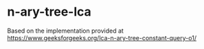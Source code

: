 # n-ary-tree-lca
Based on the implementation provided at https://www.geeksforgeeks.org/lca-n-ary-tree-constant-query-o1/
